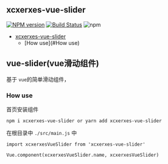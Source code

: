 
## xcxerxes-vue-slider

 [![NPM version](https://img.shields.io/npm/v/xcxerxes-vue-slider.svg)](https://www.npmjs.com/package/xcxerxes-vue-slider.svg)
[![Build Status](https://travis-ci.org/XcXerxes/xcxerxes-vue-slider.svg)](https://travis-ci.org/XcXerxes/xcxerxes-vue-slider.svg)
![npm](https://img.shields.io/npm/l/xcxerxes-vue-slider.svg)


* [xcxerxes-vue-slider](#vue-slider)
  * [How use](#How use)

## vue-slider(vue滑动组件)

基于 `vue`的简单滑动组件，

### How use

首页安装组件

```
npm i xcxerxes-vue-slider or yarn add xcxerxes-vue-slider
```

在根目录中 `./src/main.js` 中

```
import xcxerxesVueSlider from 'xcxerxes-vue-slider'

Vue.component(xcxerxesVueSlider.name, xcxerxesVueSlider)
```
